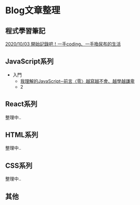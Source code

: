 # Blog文章整理
## 程式學習筆記
[2020/10/03 開始記錄吧！一手coding、一手換尿布的生活](https://medium.com/@gh87783gh/%E9%96%8B%E5%A7%8B%E8%A8%98%E9%8C%84%E5%90%A7-%E4%B8%80%E6%89%8Bcoding-%E4%B8%80%E6%89%8B%E6%8F%9B%E5%B0%BF%E5%B8%83%E7%9A%84%E7%94%9F%E6%B4%BB-507b5141d34e)
## JavaScript系列
* 入門
  * [我理解的JavaScript─前言〈零〉越寫越不會、越學越謙卑](https://medium.com/@gh87783gh/%E6%88%91%E7%90%86%E8%A7%A3%E7%9A%84javascript-%E5%89%8D%E8%A8%80-%E9%9B%B6-%E8%B6%8A%E5%AD%B8%E8%B6%8A%E4%B8%8D%E6%9C%83-%E8%B6%8A%E5%AD%B8%E8%B6%8A%E8%AC%99%E5%8D%91-5e5b0370fdc9)
  * 2

## React系列
整理中..

## HTML系列
整理中..

## CSS系列
整理中..

## 其他

